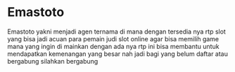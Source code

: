 # Emastoto
Emastoto yakni menjadi agen ternama di mana dengan tersedia nya rtp slot yang bisa jadi acuan para pemain judi slot online agar bisa memilih game mana yang ingin di mainkan dengan ada nya rtp ini bisa membantu untuk mendapatkan kemenangan yang besar nah jadi bagi yang belum daftar atau bergabung silahkan bergabung
